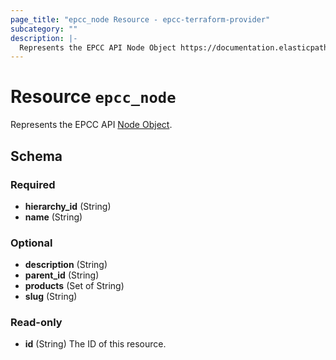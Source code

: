 ```yaml
---
page_title: "epcc_node Resource - epcc-terraform-provider"
subcategory: ""
description: |-
  Represents the EPCC API Node Object https://documentation.elasticpath.com/commerce-cloud/docs/api/pcm/hierarchies/index.html#the-node-object.
---
```


# Resource `epcc_node`

Represents the EPCC API [Node Object](https://documentation.elasticpath.com/commerce-cloud/docs/api/pcm/hierarchies/index.html#the-node-object).



## Schema

### Required

- **hierarchy_id** (String)
- **name** (String)

### Optional

- **description** (String)
- **parent_id** (String)
- **products** (Set of String)
- **slug** (String)

### Read-only

- **id** (String) The ID of this resource.


